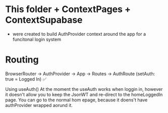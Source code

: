 # This folder + ContextPages + ContextSupabase 

- were created to build AuthProvider context around the app for a funcitonal login system

# Routing
BrowserRouter -> AuthProvider -> App -> Routes -> AuthRoute (setAuth: true = Logged In) ✅ 

Using useAuth()
At the moment the useAuth works when loggin in, however it doesn't allow you to keep the JsonWT and re-direct to the homeLoggedIn page. You can go to the normal hom epage, because it doens't have authProvider wrapped aorund it.